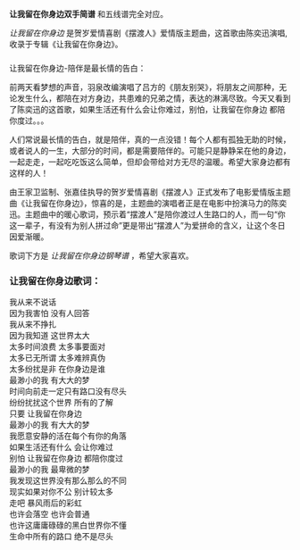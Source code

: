 

**让我留在你身边双手简谱** 和五线谱完全对应。

_让我留在你身边_ 是贺岁爱情喜剧《摆渡人》爱情版主题曲，这首歌由陈奕迅演唱,收录于专辑《让我留在你身边》。

###  
让我留在你身边-陪伴是最长情的告白：

前两天看梦想的声音，羽泉改编演唱了吕方的《朋友别哭》，将朋友之间那种，无论发生什么，都陪在对方身边，共患难的兄弟之情，表达的淋漓尽致。今天又看到了陈奕迅的这首歌，如果生活还有什么会让你难过，别怕，让我留在你身边
都陪你度过。。。  
  
人们常说最长情的告白，就是陪伴，真的一点没错！每个人都有孤独无助的时候，或者说人的一生，大部分的时间，都是需要陪伴的。可能只是静静呆在他的身边，一起走走，一起吃吃饭这么简单，但却会带给对方无尽的温暖。希望大家身边都有这样的人！

由王家卫监制、张嘉佳执导的贺岁爱情喜剧《摆渡人》正式发布了电影爱情版主题曲《让我留在你身边》，惊喜的是，主题曲的演唱者正是在电影中扮演马力的陈奕迅。主题曲中的暖心歌词，预示着“摆渡人”是陪你渡过人生路口的人，而一句“你这一辈子，有没有为别人拼过命”更是带出“摆渡人”为爱拼命的含义，让这个冬日因爱渐暖。

歌词下方是 _让我留在你身边钢琴谱_ ，希望大家喜欢。

### 让我留在你身边歌词：

我从来不说话  
因为我害怕 没有人回答  
我从来不挣扎  
因为我知道 这世界太大  
太多时间浪费 太多事要面对  
太多已无所谓 太多难辨真伪  
太多纷扰是非 在你身边是谁  
最渺小的我 有大大的梦  
时间向前走一定只有路口没有尽头  
纷纷扰扰这个世界 所有的了解  
只要 让我留在你身边  
最渺小的我 有大大的梦  
我愿意安静的活在每个有你的角落  
如果生活还有什么 会让你难过  
别怕 让我留在你身边 都陪你度过  
最渺小的我 最卑微的梦  
我发现这世界没有那么那么的不同  
现实如果对你不公 别计较太多  
走吧 暴风雨后的彩虹  
也许会落空 也许会普通  
也许这庸庸碌碌的黑白世界你不懂  
生命中所有的路口 绝不是尽头

